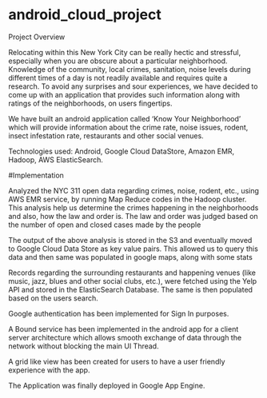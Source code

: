# android_cloud_project
Project Overview

Relocating within this New York City can be really hectic and stressful, especially when you are obscure about a particular neighborhood. Knowledge of the community, local crimes, sanitation, noise levels during different times of a day is not readily available and requires quite a research.
To avoid any surprises and sour experiences, we have decided to come up with an application that provides such information along with ratings of the neighborhoods, on users fingertips.

We have built an android application called ‘Know Your Neighborhood’ which will provide information about the crime rate, noise issues, rodent, insect infestation rate, restaurants and other social venues.

Technologies used: Android, Google Cloud DataStore, Amazon EMR, Hadoop, AWS ElasticSearch.

#Implementation

Analyzed the NYC 311 open data regarding crimes, noise, rodent, etc., using AWS EMR service, by running Map Reduce codes in the Hadoop cluster. This analysis help us determine the crimes happening in the neighborhoods and also, how the law and order is. The law and order was judged based on the number of open and closed cases made by the people

The output of the above analysis is stored in the S3 and eventually moved to Google Cloud Data Store as key value pairs. This allowed us to query this data and then same was populated in google maps, along with some stats

Records regarding the surrounding restaurants and happening venues (like music, jazz, blues and other social clubs, etc.), were fetched using the Yelp API and stored in the ElasticSearch Database. The same is then populated based on the users search. 

Google authentication has been implemented for Sign In purposes. 

A Bound service has been implemented in the android app for a client server architecture which allows smooth exchange of data through the network without blocking the main UI Thread.

A grid like view has been created for users to have a user friendly experience with the app.

The Application was finally deployed in Google App Engine.
